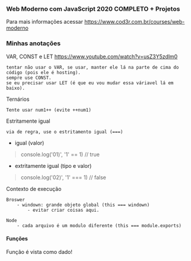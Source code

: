 ### Web Moderno com JavaScript 2020 COMPLETO + Projetos

Para mais informações acessar https://www.cod3r.com.br/courses/web-moderno

### Minhas anotações
VAR, CONST e LET https://www.youtube.com/watch?v=usZ3Y5zdlm0

    tentar não usar o VAR, se usar, manter ele lá na parte de cima do código (pois ele é hosting).
    sempre use CONST.
    se eu precisar usar LET (é que eu vou mudar essa váriavel lá em baixo).

Ternários
    
    Tente usar num1++ (evite ++num1)

Estritamente igual

    via de regra, use o estritamento igual (===)

- igual (valor)
>console.log('01)', '1' == 1) // true
- extritamente igual (tipo e valor)
>console.log('02)', '1' === 1) // false


Contexto de execução

    Broswer
        - windown: grande objeto global (this === windown)
            - evitar criar coisas aqui.

    Node
        - cada arquivo é um modulo diferente (this === module.exports)

#### Funções

Função é vista como dado!

